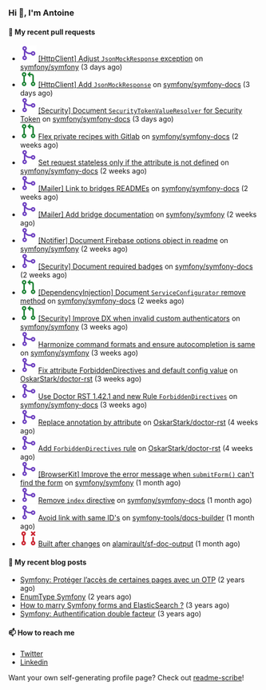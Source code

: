 ### Hi 👋, I'm Antoine

#### 👷 My recent pull requests

- ![](./assets/pr-merged.svg) [[HttpClient] Adjust `JsonMockResponse` exception](https://github.com/symfony/symfony/pull/50123) on [symfony/symfony](https://github.com/symfony/symfony) (3 days ago)
- ![](./assets/pr-open.svg) [[HttpClient] Add `JsonMockResponse`](https://github.com/symfony/symfony-docs/pull/18247) on [symfony/symfony-docs](https://github.com/symfony/symfony-docs) (3 days ago)
- ![](./assets/pr-merged.svg) [[Security] Document `SecurityTokenValueResolver` for Security Token](https://github.com/symfony/symfony-docs/pull/18246) on [symfony/symfony-docs](https://github.com/symfony/symfony-docs) (3 days ago)
- ![](./assets/pr-open.svg) [Flex private recipes with Gitlab](https://github.com/symfony/symfony-docs/pull/18196) on [symfony/symfony-docs](https://github.com/symfony/symfony-docs) (2 weeks ago)
- ![](./assets/pr-merged.svg) [Set request stateless only if the attribute is not defined](https://github.com/symfony/symfony-docs/pull/18195) on [symfony/symfony-docs](https://github.com/symfony/symfony-docs) (2 weeks ago)
- ![](./assets/pr-merged.svg) [[Mailer] Link to bridges READMEs](https://github.com/symfony/symfony-docs/pull/18185) on [symfony/symfony-docs](https://github.com/symfony/symfony-docs) (2 weeks ago)
- ![](./assets/pr-merged.svg) [[Mailer] Add bridge documentation](https://github.com/symfony/symfony/pull/49991) on [symfony/symfony](https://github.com/symfony/symfony) (2 weeks ago)
- ![](./assets/pr-merged.svg) [[Notifier] Document Firebase options object in readme](https://github.com/symfony/symfony/pull/49980) on [symfony/symfony](https://github.com/symfony/symfony) (2 weeks ago)
- ![](./assets/pr-merged.svg) [[Security] Document required badges](https://github.com/symfony/symfony-docs/pull/18180) on [symfony/symfony-docs](https://github.com/symfony/symfony-docs) (2 weeks ago)
- ![](./assets/pr-open.svg) [[DependencyInjection] Document `ServiceConfigurator` remove method](https://github.com/symfony/symfony-docs/pull/18178) on [symfony/symfony-docs](https://github.com/symfony/symfony-docs) (2 weeks ago)
- ![](./assets/pr-open.svg) [[Security] Improve DX when invalid custom authenticators](https://github.com/symfony/symfony/pull/49938) on [symfony/symfony](https://github.com/symfony/symfony) (3 weeks ago)
- ![](./assets/pr-merged.svg) [Harmonize command formats and ensure autocompletion is same](https://github.com/symfony/symfony/pull/49929) on [symfony/symfony](https://github.com/symfony/symfony) (3 weeks ago)
- ![](./assets/pr-merged.svg) [Fix attribute ForbiddenDirectives and default config value](https://github.com/OskarStark/doctor-rst/pull/1364) on [OskarStark/doctor-rst](https://github.com/OskarStark/doctor-rst) (3 weeks ago)
- ![](./assets/pr-merged.svg) [Use Doctor RST 1.42.1 and new Rule `ForbiddenDirectives`](https://github.com/symfony/symfony-docs/pull/18148) on [symfony/symfony-docs](https://github.com/symfony/symfony-docs) (3 weeks ago)
- ![](./assets/pr-merged.svg) [Replace annotation by attribute](https://github.com/OskarStark/doctor-rst/pull/1362) on [OskarStark/doctor-rst](https://github.com/OskarStark/doctor-rst) (4 weeks ago)
- ![](./assets/pr-merged.svg) [Add `ForbiddenDirectives` rule](https://github.com/OskarStark/doctor-rst/pull/1360) on [OskarStark/doctor-rst](https://github.com/OskarStark/doctor-rst) (4 weeks ago)
- ![](./assets/pr-merged.svg) [[BrowserKit] Improve the error message when `submitForm()` can&#39;t find the form](https://github.com/symfony/symfony/pull/49839) on [symfony/symfony](https://github.com/symfony/symfony) (1 month ago)
- ![](./assets/pr-merged.svg) [Remove `index` directive](https://github.com/symfony/symfony-docs/pull/18130) on [symfony/symfony-docs](https://github.com/symfony/symfony-docs) (1 month ago)
- ![](./assets/pr-merged.svg) [Avoid link with same ID&#39;s](https://github.com/symfony-tools/docs-builder/pull/152) on [symfony-tools/docs-builder](https://github.com/symfony-tools/docs-builder) (1 month ago)
- ![](./assets/pr-closed.svg) [Built after changes](https://github.com/alamirault/sf-doc-output/pull/1) on [alamirault/sf-doc-output](https://github.com/alamirault/sf-doc-output) (1 month ago)


#### 📜 My recent blog posts

- [Symfony: Protéger l’accès de certaines pages avec un OTP](https://alamirault.medium.com/symfony-prot%C3%A9ger-lacc%C3%A8s-de-certaines-pages-avec-un-otp-4d72458e3d08?source=rss-cebacd5f419e------2) (2 years ago)
- [EnumType Symfony](https://alamirault.medium.com/enumtype-symfony-cf7dc32ca2f2?source=rss-cebacd5f419e------2) (2 years ago)
- [How to marry Symfony forms and ElasticSearch ?](https://alamirault.medium.com/how-to-marry-symfony-forms-and-elasticsearch-24a9ccefa185?source=rss-cebacd5f419e------2) (3 years ago)
- [Symfony: Authentification double facteur](https://alamirault.medium.com/symfony-authentification-double-facteur-a2be5d405420?source=rss-cebacd5f419e------2) (3 years ago)

#### 📫 How to reach me

- [Twitter](https://twitter.com/a_lamirault)
- [Linkedin](https://www.linkedin.com/in/antoine-lamirault-9a9a9a107/)

Want your own self-generating profile page? Check out [readme-scribe](https://github.com/muesli/readme-scribe)!
